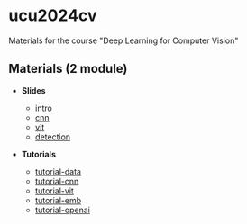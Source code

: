 # ucu2024cv

Materials for the course "Deep Learning for Computer Vision"


## Materials (2 module)

* **Slides**

    - [intro](https://github.com/lyubonko/ucu2024cv/blob/main/slides/ucu_cv2024_module2_lecture01_intro.pdf?raw=true)
    - [cnn](https://github.com/lyubonko/ucu2024cv/blob/main/slides/ucu_cv2024_module2_lecture02_03_cnn.pdf?raw=true)
    - [vit](https://github.com/lyubonko/ucu2024cv/blob/main/slides/ucu_cv2024_module2_lecture04_05_vit.pdf?raw=true)
    - [detection](https://github.com/lyubonko/ucu2024cv/blob/main/slides/ucu_cv2024_module2_lecture06_detection.pdf?raw=true)


*  **Tutorials**
  
    - [tutorial-data](https://colab.research.google.com/github/lyubonko/ucu2024cv/blob/main/practice/tutorial01_data.ipynb)
    - [tutorial-cnn](https://colab.research.google.com/github/lyubonko/ucu2024cv/blob/main/practice/tutorial02_cnn.ipynb)
    - [tutorial-vit](https://colab.research.google.com/github/lyubonko/ucu2024cv/blob/main/practice/tutorial03_vit.ipynb)
    - [tutorial-emb](https://colab.research.google.com/github/lyubonko/ucu2024cv/blob/main/practice/tutorial04_emb.ipynb)
    - [tutorial-openai](https://colab.research.google.com/github/lyubonko/ucu2024cv/blob/main/practice/tutorial05_openai.ipynb)   
